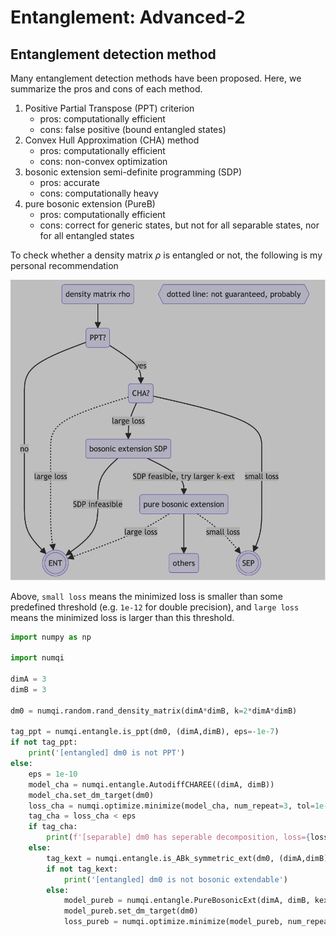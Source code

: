 # Entanglement: Advanced-2

## Entanglement detection method

Many entanglement detection methods have been proposed. Here, we summarize the pros and cons of each method.

1. Positive Partial Transpose (PPT) criterion
    * pros: computationally efficient
    * cons: false positive (bound entangled states)
2. Convex Hull Approximation (CHA) method
    * pros: computationally efficient
    * cons: non-convex optimization
3. bosonic extension semi-definite programming (SDP)
    * pros: accurate
    * cons: computationally heavy
4. pure bosonic extension (PureB)
    * pros: computationally efficient
    * cons: correct for generic states, but not for all separable states, nor for all entangled states

To check whether a density matrix $\rho$ is entangled or not, the following is my personal recommendation

![detect-entanglement](../../data/detect_entanglement.png)

Above, `small loss` means the minimized loss is smaller than some predefined threshold (e.g. `1e-12` for double precision), and `large loss` means the minimized loss is larger than this threshold.

```Python
import numpy as np

import numqi

dimA = 3
dimB = 3

dm0 = numqi.random.rand_density_matrix(dimA*dimB, k=2*dimA*dimB)

tag_ppt = numqi.entangle.is_ppt(dm0, (dimA,dimB), eps=-1e-7)
if not tag_ppt:
    print('[entangled] dm0 is not PPT')
else:
    eps = 1e-10
    model_cha = numqi.entangle.AutodiffCHAREE((dimA, dimB))
    model_cha.set_dm_target(dm0)
    loss_cha = numqi.optimize.minimize(model_cha, num_repeat=3, tol=1e-12, print_every_round=0).fun
    tag_cha = loss_cha < eps
    if tag_cha:
        print(f'[separable] dm0 has seperable decomposition, loss={loss_cha}')
    else:
        tag_kext = numqi.entangle.is_ABk_symmetric_ext(dm0, (dimA,dimB), kext=4, use_ppt=True, use_boson=True)
        if not tag_kext:
            print('[entangled] dm0 is not bosonic extendable')
        else:
            model_pureb = numqi.entangle.PureBosonicExt(dimA, dimB, kext=32)
            model_pureb.set_dm_target(dm0)
            loss_pureb = numqi.optimize.minimize(model_pureb, num_repeat=3, tol=1e-12, print_every_round=0).fun
```
